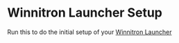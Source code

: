 # Winnitron Launcher Setup

Run this to do the initial setup of your [Winnitron Launcher](https://github.com/winnitron/WinnitronLauncher)

